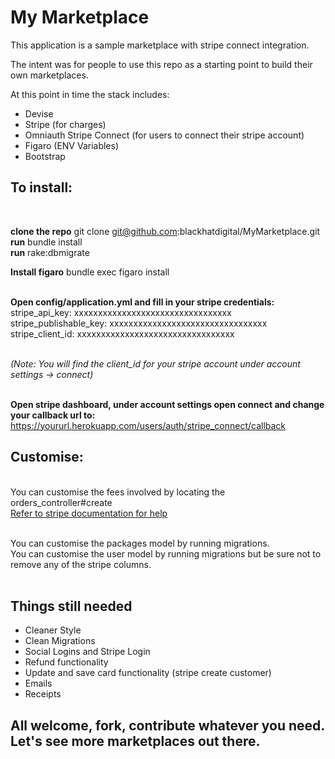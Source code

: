 <h1>My Marketplace</h1>

<p>This application is a sample marketplace with stripe connect integration.</p>

<p>The intent was for people to use this repo as a starting point to build their own marketplaces.</p>

<p>At this point in time the stack includes:</p>

+ Devise
+ Stripe (for charges)
+ Omniauth Stripe Connect (for users to connect their stripe account)
+ Figaro (ENV Variables)
+ Bootstrap

<h2>To install:</h2><br />

<b>clone the repo</b> git clone git@github.com:blackhatdigital/MyMarketplace.git<br />
<b>run</b> bundle install<br />
<b>run</b> rake:dbmigrate<br />

<b>Install figaro</b> bundle exec figaro install<br /><br />

<b>Open config/application.yml and fill in your stripe credentials:</b><br />
stripe_api_key: xxxxxxxxxxxxxxxxxxxxxxxxxxxxxxxxx<br />
stripe_publishable_key: xxxxxxxxxxxxxxxxxxxxxxxxxxxxxxxxx<br />
stripe_client_id: xxxxxxxxxxxxxxxxxxxxxxxxxxxxxxxxx <br /><br />

<i>(Note: You will find the client_id for your stripe account under account settings -> connect)</i><br /><br />

<b>Open stripe dashboard, under account settings open connect and change your callback url to:<br /></b>
https://yoururl.herokuapp.com/users/auth/stripe_connect/callback

<h2>Customise:</h2><br />
You can customise the fees involved by locating the orders_controller#create<br />
<a href="https://stripe.com/docs/connect/payments-fees">Refer to stripe documentation for help</a><br /><br />

You can customise the packages model by running migrations.<br />
You can customise the user model by running migrations but be sure not to remove any of the stripe columns.<br /><br />


<h2>Things still needed</h2>
<ul>
	<li>Cleaner Style</li>
	<li>Clean Migrations</li>
	<li>Social Logins and Stripe Login</li>
	<li>Refund functionality</li>
	<li>Update and save card functionality (stripe create customer)</li>
	<li>Emails</li>
	<li>Receipts</li>
</ul>

<h2>All welcome, fork, contribute whatever you need. <br />Let's see more marketplaces out there.</h2>

